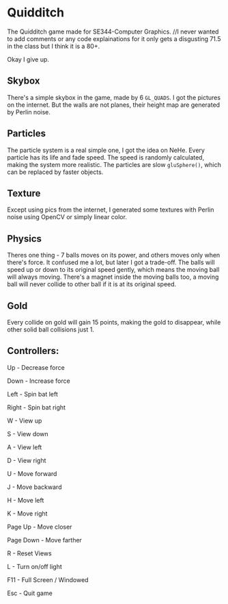 # Quidditch
The Quidditch game made for SE344-Computer Graphics. 
//I never wanted to add comments or any code explainations for it only gets a disgusting 71.5 in the class but I think it is a 80+.

Okay I give up.

## Skybox
There's a simple skybox in the game, made by 6 `GL_QUADS`. I got the pictures on the internet. But the walls are not planes, their height map are generated by Perlin noise.

## Particles
The particle system is a real simple one, I got the idea on NeHe. Every particle has its life and fade speed. The speed is randomly calculated, making the system more realistic. The particles are slow `gluSphere()`, which can be replaced by faster objects.

## Texture
Except using pics from the internet, I generated some textures with Perlin noise using OpenCV or simply linear color.

## Physics
Theres one thing - 7 balls moves on its power, and others moves only when there's force. It confused me a lot, but later I got a trade-off. The balls will speed up or down to its original speed gently, which means the moving ball will always moving. There's a magnet inside the moving balls too, a moving ball will never collide to other ball if it is at its original speed.

## Gold
Every collide on gold will gain 15 points, making the gold to disappear, while other solid ball collisions just 1.

## Controllers:
Up - Decrease force

Down - Increase force

Left - Spin bat left

Right - Spin bat right


W - View up

S - View down

A - View left

D - View right


U - Move forward

J - Move backward

H - Move left

K - Move right

Page Up - Move closer

Page Down - Move farther


R - Reset Views

L - Turn on/off light

F11 - Full Screen / Windowed

Esc - Quit game
